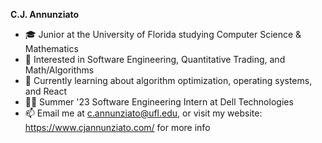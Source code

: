 **C.J. Annunziato**
- 🎓 Junior at the University of Florida studying Computer Science & Mathematics
- 👀 Interested in Software Engineering, Quantitative Trading, and Math/Algorithms
- 🌱 Currently learning about algorithm optimization, operating systems, and React
- 👨‍💻 Summer '23 Software Engineering Intern at Dell Technologies
- 📫 Email me at c.annunziato@ufl.edu, or visit my website: https://www.cjannunziato.com/ for more info

<!---
cjannun/cjannun is a ✨ special ✨ repository because its `README.md` (this file) appears on your GitHub profile.
You can click the Preview link to take a look at your changes.
--->
